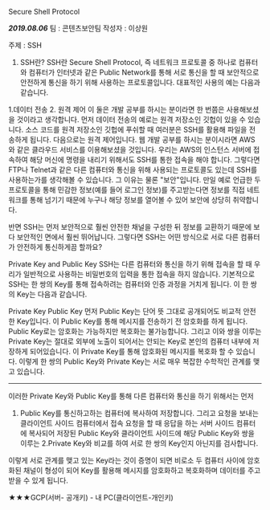 Secure Shell Protocol

*****2019.08.06*****
팀 : 콘텐츠보안팀
작성자 : 이상원

주제 : SSH

1. SSH란?
SSH란 Secure Shell Protocol, 즉 네트워크 프로토콜 중 하나로 컴퓨터와 컴퓨터가 인터넷과 같은 Public Network를 통해 서로 통신을 할 때 보안적으로 안전하게 통신을 하기 위해 사용하는 프로토콜입니다. 
대표적인 사용의 예는 다음과 같습니다.

1.데이터 전송
2. 원격 제어
이 둘은 개발 공부를 하시는 분이라면 한 번쯤은 사용해보셨을 것이라고 생각합니다. 먼저 데이터 전송의 예로는 원격 저장소인 깃헙이 있을 수 있습니다. 소스 코드를 원격 저장소인 깃헙에 푸쉬할 때 여러분은 SSH를 활용해 파일을 전송하게 됩니다.
다음으로는 원격 제어입니다. 웹 개발 공부를 하시는 분이시라면 AWS와 같은 클라우드 서비스를 이용해보셨을 것입니다. 우리는 AWS의 인스턴스 서버에 접속하여 해당 머신에 명령을 내리기 위해서도 SSH를 통한 접속을 해야 합니다.
그렇다면 FTP나 Telnet과 같은 다른 컴퓨터와 통신을 위해 사용되는 프로토콜도 있는데 SSH를 사용하는가를 생각해볼 수 있습니다. 그 이유는 물론 "보안"입니다. 만일 예로 언급한 두 프로토콜을 통해 민감한 정보(예를 들어 로그인 정보)를 주고받는다면 정보를 직접 네트워크를 통해 넘기기 때문에 누구나 해당 정보를 열어볼 수 있어 보안에 상당히 취약합니다.

반면 SSH는 먼저 보안적으로 훨씬 안전한 채널을 구성한 뒤 정보를 교환하기 때문에 보다 보안적인 면에서 훨씬 뛰어납니다.
그렇다면 SSH는 어떤 방식으로 서로 다른 컴퓨터가 안전하게 통신하게끔 할까요?

Private Key and Public Key
SSH는 다른 컴퓨터와 통신을 하기 위해 접속을 할 때 우리가 일반적으로 사용하는 비밀번호의 입력을 통한 접속을 하지 않습니다.
기본적으로 SSH는 한 쌍의 Key를 통해 접속하려는 컴퓨터와 인증 과정을 거치게 됩니다. 이 한 쌍의 Key는 다음과 같습니다.

Private Key
Public Key
먼저 Public Key는 단어 뜻 그대로 공개되어도 비교적 안전한 Key입니다. 이 Public Key를 통해 메시지를 전송하기 전 암호화를 하게 됩니다. Public Key로는 암호화는 가능하지만 복호화는 불가능합니다. 
그리고 이와 쌍을 이루는 Private Key는 절대로 외부에 노출이 되어서는 안되는 Key로 본인의 컴퓨터 내부에 저장하게 되어있습니다. 이 Private Key를 통해 암호화된 메시지를 복호화 할 수 있습니다.
이렇게 한 쌍의 Public Key와 Private Key는 서로 매우 복잡한 수학적인 관계를 맺고 있습니다.

*************************************************************************************************************
이러한 Private Key와 Public Key를 통해 다른 컴퓨터와 통신을 하기 위해서는 먼저 
1. Public Key를 통신하고하는 컴퓨터에 복사하여 저장합니다. 
그리고 요청을 보내는 클라이언트 사이드 컴퓨터에서 접속 요청을 할 때 응답을 하는 서버 사이드 컴퓨터에 복사되어 저장된 Public Key와 클라이언트 사이드에 해당 Public Key와 쌍을 이루는 
2.Private Key와 비교를 하여 서로 한 쌍의 Key인지 아닌지를 검사합니다.

이렇게 서로 관계를 맺고 있는 Key라는 것이 증명이 되면 비로소 두 컴퓨터 사이에 암호화된 채널이 형성이 되어 Key를 활용해 메시지를 암호화하고 복호화하며 데이터를 주고 받을 수 있게 됩니다.

★★★GCP(서버- 공개키) - 내 PC(클라이언트-개인키)